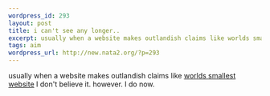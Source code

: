 ```yaml
--- 
wordpress_id: 293
layout: post
title: i can't see any longer..
excerpt: usually when a website makes outlandish claims like worlds smallest website I don't believe it. however. I do now.
tags: aim
wordpress_url: http://new.nata2.org/?p=293
---
```

usually when a website makes outlandish claims like <a href="http://guimp.com">worlds smallest website</a> I don't believe it. however. I do now.
